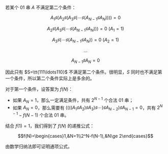 若某个 01 串 $A$ 不满足第二个条件：

$$A_1\sharp(A_2\sharp(A_3\sharp(\cdots\sharp(A_{N-1}\sharp A_N))))=0$$

$$A_2\sharp(A_3\sharp(\cdots\sharp(A_{N-1}\sharp A_N)))=0\ (A_1=1)$$

$$A_3\sharp(\cdots\sharp(A_{N-1}\sharp A_N))=0\ (A_2=1)$$

$$\ldots$$

$$A_{N-1}\sharp A_N=0$$

因此只有 $S=\tt{111\ldots110}$ 不满足第二个条件。很明显，$S$ 同时也不满足第一个条件，所以第二个条件实际上是多余的。

对于第一个条件，设答案为 $f(N)$：

- 如果 $A_N=1$，那么一定满足条件，共有 $2^{N-1}$ 个合法 01 串；
- 如果 $A_N=0$，那么需要有 $((((A_1\sharp A_2)\sharp A_3)\sharp\cdots)\sharp A_{N-2})\sharp A_{N-1}=0$，共有 $2^{N-1}-f(N-1)$ 个合法 01 串。

结合 $f(1)=1$，我们得到了 $f(N)$ 的递推公式：

$$f(N)=\begin{cases}1,&N=1\\2^N-f(N-1),&N\ge 2\end{cases}$$

由数学归纳法即可证明通项公式。
